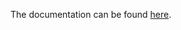 The documentation can be found [here](https://fawkesrobotics.github.io/ros2-clips-executive/clips_executive/index.html).
